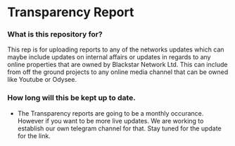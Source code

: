 # Transparency Report #

### What is this repository for? ###
This rep is for uploading reports to any of the networks updates which can maybe include updates on internal affairs or updates in regards to any online properties that are owned by Blackstar Network Ltd. This can include from off the ground projects to any online media channel that can be owned like Youtube or Odysee. 

### How long will this be kept up to date. ###

* The Transparency reports are going to be a monthly occurance. However if you want to be more live updates. We are working to establish our own telegram channel for that. Stay tuned for the update for the link.  